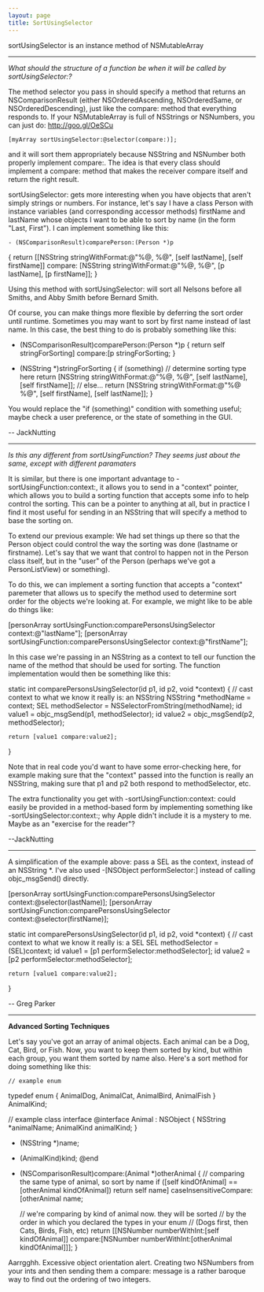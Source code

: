 ```yaml
---
layout: page
title: SortUsingSelector
---
```


sortUsingSelector is an instance method of NSMutableArray


----

*What should the structure of a function be when it will be called by sortUsingSelector:?*

The method selector you pass in should specify a method that returns an NSComparisonResult (either NSOrderedAscending, NSOrderedSame, or NSOrderedDescending), just like the compare: method that everything responds to.  If your NSMutableArray is full of NSStrings or NSNumbers, you can just do: http://goo.gl/OeSCu

    [myArray sortUsingSelector:@selector(compare:)];

and it will sort them appropriately because NSString and NSNumber both properly implement compare:.  The idea is that every class should implement a compare: method that makes the receiver compare itself and return the right result.

sortUsingSelector: gets more interesting when you have objects that aren't simply strings or numbers.  For instance, let's say I have a class Person with instance variables (and corresponding accessor methods) firstName and lastName whose objects I want to be able to sort by name (in the form "Last, First").  I can implement something like this:

    - (NSComparisonResult)comparePerson:(Person *)p
{
    return [[NSString stringWithFormat:@"%@, %@", 
                                       [self lastName], [self firstName]]
            compare:
            [NSString stringWithFormat:@"%@, %@", 
                                       [p lastName], [p firstName]];
}

Using this method with sortUsingSelector: will sort all Nelsons before all Smiths, and Abby Smith before Bernard Smith.

Of course, you can make things more flexible by deferring the sort order until runtime.  Sometimes you may want to sort by first name instead of last name.  In this case, the best thing to do is probably something like this:

    
- (NSComparisonResult)comparePerson:(Person *)p
{
    return self stringForSorting] compare:[p stringForSorting;
}

- (NSString *)stringForSorting
{
    if (something)  // determine sorting type here
        return [NSString stringWithFormat:@"%@, %@", 
                                          [self lastName], [self firstName]];
    // else...
        return [NSString stringWithFormat:@"%@ %@", 
                                          [self firstName], [self lastName]];
}


You would replace the "if (something)" condition with something useful;  maybe check a user preference, or the state of something in the GUI.

-- JackNutting

----

*Is this any different from sortUsingFunction? They seems just about the same, except with different paramaters*

It is similar, but there is one important advantage to -sortUsingFunction:context:, it allows you to send in a "context" pointer, which allows you to build a sorting function that accepts some info to help control the sorting.  This can be a pointer to anything at all, but in practice I find it most useful for sending in an NSString that will specify a method to base the sorting on.

To extend our previous example:  We had set things up there so that the Person object could control the way the sorting was done (lastname or firstname).  Let's say that we want that control to happen not in the Person class itself, but in the "user" of the Person (perhaps we've got a PersonListView) or something).

To do this, we can implement a sorting function that accepts a "context" paremeter that allows us to specify the method used to determine sort order for the objects we're looking at.  For example, we might like to be able do things  like:

    
[personArray sortUsingFunction:comparePersonsUsingSelector
                       context:@"lastName"];
[personArray sortUsingFunction:comparePersonsUsingSelector
                       context:@"firstName"];


In this case we're passing in an NSString as a context to tell our function the name of the method that should be used for sorting.  The function implementation would then be something like this:

    
static int comparePersonsUsingSelector(id p1, id p2, void *context)
{
    // cast context to what we know it really is:  an NSString
    NSString *methodName = context;
    SEL methodSelector = NSSelectorFromString(methodName);
    id value1 = objc_msgSend(p1, methodSelector);
    id value2 = objc_msgSend(p2, methodSelector);

    return [value1 compare:value2];
}


Note that in real code you'd want to have some error-checking here, for example making sure that the "context" passed into the function is really an NSString, making sure that p1 and p2 both respond to methodSelector, etc.

The extra functionality you get with -sortUsingFunction:context: could easily be provided in a method-based form by implementing something like -sortUsingSelector:context:; why Apple didn't include it is a mystery to me.  Maybe as an "exercise for the reader"?

--JackNutting

----

A simplification of the example above: pass a SEL as the context, instead of an NSString *. I've also used -[NSObject performSelector:] instead of calling objc_msgSend() directly.

    
[personArray sortUsingFunction:comparePersonsUsingSelector
                       context:@selector(lastName)];
[personArray sortUsingFunction:comparePersonsUsingSelector
                       context:@selector(firstName)];

static int comparePersonsUsingSelector(id p1, id p2, void *context)
{
    // cast context to what we know it really is:  a SEL
    SEL methodSelector = (SEL)context;
    id value1 = [p1 performSelector:methodSelector];
    id value2 = [p2 performSelector:methodSelector];

    return [value1 compare:value2];
}


-- Greg Parker

----

**Advanced Sorting Techniques**

Let's say you've got an array of animal objects. Each animal can be a Dog, Cat, Bird, or Fish. Now, you want to keep them sorted by kind, but within each group, you want them sorted by name also. Here's a sort method for doing something like this:

    // example enum
typedef enum
{
	AnimalDog,
	AnimalCat,
	AnimalBird,
	AnimalFish
} AnimalKind;

// example class interface
@interface Animal : NSObject
{
	NSString *animalName;
	AnimalKind animalKind;
}
- (NSString *)name;
- (AnimalKind)kind;
@end

- (NSComparisonResult)compare:(Animal *)otherAnimal
{
	// comparing the same type of animal, so sort by name
	if ([self kindOfAnimal] == [otherAnimal kindOfAnimal])
		return self name] caseInsensitiveCompare:[otherAnimal name;
	
	// we're comparing by kind of animal now. they will be sorted
	// by the order in which you declared the types in your enum
	// (Dogs first, then Cats, Birds, Fish, etc)
	return [[NSNumber numberWithInt:[self kindOfAnimal]]
		compare:[NSNumber numberWithInt:[otherAnimal kindOfAnimal]]];
}


Aarrgghh. Excessive object orientation alert. Creating two NSNumber<nowiki/>s from your ints and then sending them a compare: message is a rather baroque way to find out the ordering of two integers.

